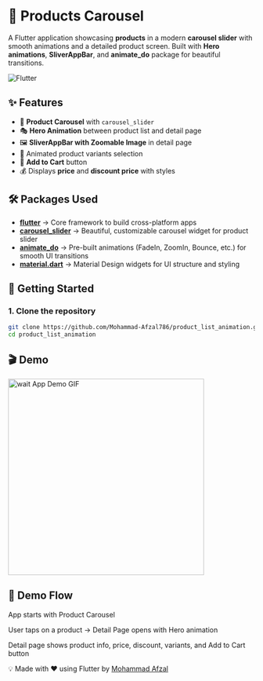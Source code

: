 # 🛒  Products Carousel 

A Flutter application showcasing **products** in a modern **carousel slider** with smooth animations and a detailed product screen. Built with **Hero animations**, **SliverAppBar**, and **animate_do** package for beautiful transitions.

![Flutter](https://img.shields.io/badge/Flutter-Framework-blue?logo=flutter)

## ✨ Features

- 📌 **Product Carousel** with `carousel_slider`  
- 🎭 **Hero Animation** between product list and detail page  
- 🖼 **SliverAppBar with Zoomable Image** in detail page  
- 🎨 Animated product variants selection  
- 🛒 **Add to Cart** button  
- 💰 Displays **price** and **discount price** with styles  



## 🛠 Packages Used

- **[flutter](https://flutter.dev)** → Core framework to build cross-platform apps  
- **[carousel_slider](https://pub.dev/packages/carousel_slider)** → Beautiful, customizable carousel widget for product slider  
- **[animate_do](https://pub.dev/packages/animate_do)** → Pre-built animations (FadeIn, ZoomIn, Bounce, etc.) for smooth UI transitions  
- **[material.dart](https://api.flutter.dev/flutter/material/material-library.html)** → Material Design widgets for UI structure and styling  


## 🚀 Getting Started

### 1. Clone the repository
```bash
git clone https://github.com/Mohammad-Afzal786/product_list_animation.git
cd product_list_animation
```

## 🎬 Demo


<img src="assets/demo.gif" width="400" alt="wait App Demo GIF">


## 📱 Demo Flow

App starts with Product Carousel

User taps on a product → Detail Page opens with Hero animation

Detail page shows product info, price, discount, variants, and Add to Cart button




💡 Made with ❤️ using Flutter by [Mohammad Afzal](https://github.com/Mohammad-Afzal786)